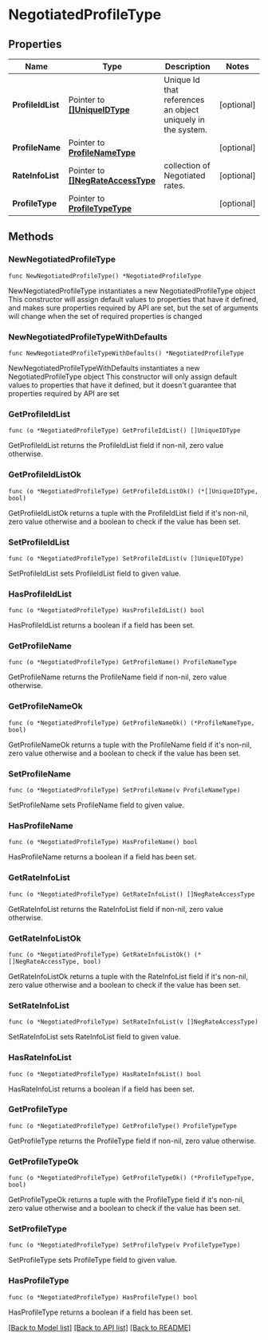 # NegotiatedProfileType

## Properties

Name | Type | Description | Notes
------------ | ------------- | ------------- | -------------
**ProfileIdList** | Pointer to [**[]UniqueIDType**](UniqueIDType.md) | Unique Id that references an object uniquely in the system. | [optional] 
**ProfileName** | Pointer to [**ProfileNameType**](ProfileNameType.md) |  | [optional] 
**RateInfoList** | Pointer to [**[]NegRateAccessType**](NegRateAccessType.md) | collection of Negotiated rates. | [optional] 
**ProfileType** | Pointer to [**ProfileTypeType**](ProfileTypeType.md) |  | [optional] 

## Methods

### NewNegotiatedProfileType

`func NewNegotiatedProfileType() *NegotiatedProfileType`

NewNegotiatedProfileType instantiates a new NegotiatedProfileType object
This constructor will assign default values to properties that have it defined,
and makes sure properties required by API are set, but the set of arguments
will change when the set of required properties is changed

### NewNegotiatedProfileTypeWithDefaults

`func NewNegotiatedProfileTypeWithDefaults() *NegotiatedProfileType`

NewNegotiatedProfileTypeWithDefaults instantiates a new NegotiatedProfileType object
This constructor will only assign default values to properties that have it defined,
but it doesn't guarantee that properties required by API are set

### GetProfileIdList

`func (o *NegotiatedProfileType) GetProfileIdList() []UniqueIDType`

GetProfileIdList returns the ProfileIdList field if non-nil, zero value otherwise.

### GetProfileIdListOk

`func (o *NegotiatedProfileType) GetProfileIdListOk() (*[]UniqueIDType, bool)`

GetProfileIdListOk returns a tuple with the ProfileIdList field if it's non-nil, zero value otherwise
and a boolean to check if the value has been set.

### SetProfileIdList

`func (o *NegotiatedProfileType) SetProfileIdList(v []UniqueIDType)`

SetProfileIdList sets ProfileIdList field to given value.

### HasProfileIdList

`func (o *NegotiatedProfileType) HasProfileIdList() bool`

HasProfileIdList returns a boolean if a field has been set.

### GetProfileName

`func (o *NegotiatedProfileType) GetProfileName() ProfileNameType`

GetProfileName returns the ProfileName field if non-nil, zero value otherwise.

### GetProfileNameOk

`func (o *NegotiatedProfileType) GetProfileNameOk() (*ProfileNameType, bool)`

GetProfileNameOk returns a tuple with the ProfileName field if it's non-nil, zero value otherwise
and a boolean to check if the value has been set.

### SetProfileName

`func (o *NegotiatedProfileType) SetProfileName(v ProfileNameType)`

SetProfileName sets ProfileName field to given value.

### HasProfileName

`func (o *NegotiatedProfileType) HasProfileName() bool`

HasProfileName returns a boolean if a field has been set.

### GetRateInfoList

`func (o *NegotiatedProfileType) GetRateInfoList() []NegRateAccessType`

GetRateInfoList returns the RateInfoList field if non-nil, zero value otherwise.

### GetRateInfoListOk

`func (o *NegotiatedProfileType) GetRateInfoListOk() (*[]NegRateAccessType, bool)`

GetRateInfoListOk returns a tuple with the RateInfoList field if it's non-nil, zero value otherwise
and a boolean to check if the value has been set.

### SetRateInfoList

`func (o *NegotiatedProfileType) SetRateInfoList(v []NegRateAccessType)`

SetRateInfoList sets RateInfoList field to given value.

### HasRateInfoList

`func (o *NegotiatedProfileType) HasRateInfoList() bool`

HasRateInfoList returns a boolean if a field has been set.

### GetProfileType

`func (o *NegotiatedProfileType) GetProfileType() ProfileTypeType`

GetProfileType returns the ProfileType field if non-nil, zero value otherwise.

### GetProfileTypeOk

`func (o *NegotiatedProfileType) GetProfileTypeOk() (*ProfileTypeType, bool)`

GetProfileTypeOk returns a tuple with the ProfileType field if it's non-nil, zero value otherwise
and a boolean to check if the value has been set.

### SetProfileType

`func (o *NegotiatedProfileType) SetProfileType(v ProfileTypeType)`

SetProfileType sets ProfileType field to given value.

### HasProfileType

`func (o *NegotiatedProfileType) HasProfileType() bool`

HasProfileType returns a boolean if a field has been set.


[[Back to Model list]](../README.md#documentation-for-models) [[Back to API list]](../README.md#documentation-for-api-endpoints) [[Back to README]](../README.md)


